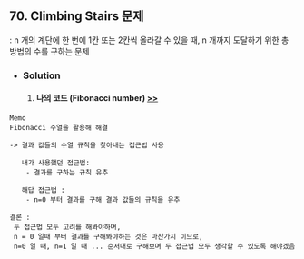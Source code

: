 ## 70. Climbing Stairs 문제

: n 개의 계단에 한 번에 1칸 또는 2칸씩 올라갈 수 있을 때,
  n 개까지 도달하기 위한 총 방법의 수를 구하는 문제

- ### Solution

  1. #### 나의 코드 (Fibonacci number) [>>](solution.js)

```
Memo
Fibonacci 수열을 활용해 해결

-> 결과 값들의 수열 규칙을 찾아내는 접근법 사용
   
   내가 사용했던 접근법:
    - 결과를 구하는 규칙 유추
  
   해답 접근법 :
    - n=0 부터 결과를 구해 결과 값들의 규칙을 유추

결론 :
 두 접근법 모두 고려를 해봐야하며,
 n = 0 일때 부터 결과를 구해봐야하는 것은 마찬가지 이므로,
 n=0 일 때, n=1 일 때 ... 순서대로 구해보며 두 접근법 모두 생각할 수 있도록 해야겠음

```